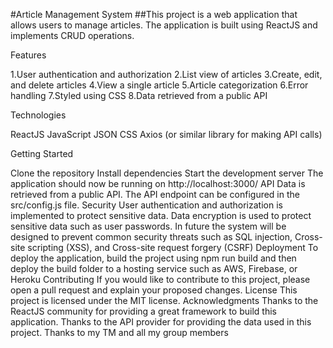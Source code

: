 
#Article Management System
##This project is a web application that allows users to manage articles. The application is built using ReactJS and implements CRUD operations.

Features

1.User authentication and authorization
2.List view of articles
3.Create, edit, and delete articles
4.View a single article
5.Article categorization
6.Error handling
7.Styled using CSS
8.Data retrieved from a public API

Technologies

ReactJS
JavaScript
JSON
CSS
Axios (or similar library for making API calls)

Getting Started

Clone the repository
Install dependencies
Start the development server
The application should now be running on http://localhost:3000/
API
Data is retrieved from a public API.
The API endpoint can be configured in the src/config.js file.
Security
User authentication and authorization is implemented to protect sensitive data.
Data encryption is used to protect sensitive data such as user passwords.
In future the system will be designed to prevent common security threats such as SQL injection, Cross-site scripting (XSS), and Cross-site request forgery (CSRF)
Deployment
To deploy the application, build the project using npm run build and then deploy the build folder to a hosting service such as AWS, Firebase, or Heroku
Contributing
If you would like to contribute to this project, please open a pull request and explain your proposed changes.
License
This project is licensed under the MIT license.
Acknowledgments
Thanks to the ReactJS community for providing a great framework to build this application.
Thanks to the API provider for providing the data used in this project.
Thanks to my TM and all my group members
